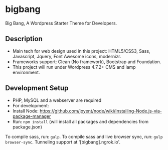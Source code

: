 # bigbang
Big Bang, A Wordpress Starter Theme for Developers.

## Description

- Main tech for web design used in this project: HTML5/CSS3, Sass, Javascript, Jquery, Font Awesome icons, modernizr.
- Frameworks support: Clean (No framework), Bootstrap and Foundation.
- This project will run under Wordpress 4.7.2+ CMS and lamp environment.


## Development Setup
- PHP, MySQL and a webserver are required
- For development:
-   Install Node: https://github.com/joyent/node/wiki/Installing-Node.js-via-package-manager
-   Run:  `npm install` (will install all packages and dependencies from package.json)

To compile sass, run: `gulp`.
To compile sass and live browser sync, run: `gulp browser-sync`.
Tunneling support at '[bigbang].ngrok.io'.
